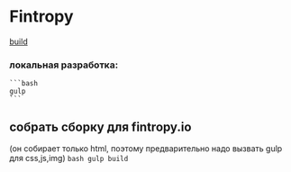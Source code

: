 # Fintropy
[build](https://fintropy.wndrbase.com/)

### локальная разработка:
    ```bash
    gulp
    ```

## собрать сборку для fintropy.io 
(он собирает только html, поэтому предварительно надо вызвать gulp для css,js,img)
    ```bash
    gulp build
    ```
